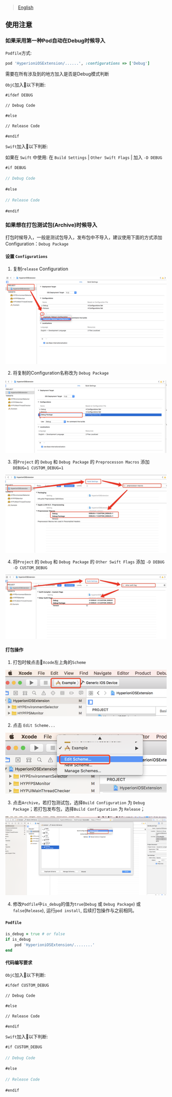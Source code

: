 
> [English](Note.md)

## 使用注意

### 如果采用第一种Pod自动在Debug时候导入

`Podfile`方式:

```ruby
pod 'HyperioniOSExtension/......', :configurations => ['Debug']
```

需要在所有涉及到的地方加入是否是Debug模式判断

`ObjC`加入以下判断:

```objc
#ifdef DEBUG

// Debug Code

#else

// Release Code

#endif
```

`Swift`加入以下判断:

如果在 `Swift` 中使用: 在 `Build Settings` | `Other Swift Flags` | 加入 `-D DEBUG`

```swift
#if DEBUG

// Debug Code

#else

// Release Code

#endif
```

### 如果想在打包测试包(Archive)时候导入

打包时候导入，一般是测试包导入，发布包中不导入，建议使用下面的方式添加Configuration：`Debug Package`

#### 设置 `Configurations`

1. 复制`release` Configuration

![setting01](./images/setting01.png)

2. 将复制的Configuration名称改为 `Debug Package`

![setting02](./images/setting02.png)

3. 将`Project` 的 `Debug` 和 `Debug Package` 的 `Preprocesson Macros` 添加 `DEBUG=1 CUSTOM_DEBUG=1`

![setting03](./images/setting03.png)

4. 将`Project` 的 `Debug` 和 `Debug Package` 的 `Other Swift Flags` 添加 `-D DEBUG -D CUSTOM_DEBUG`

![setting04](./images/setting04.png)

#### 打包操作

1. 打包时候点击`Xcode`左上角的`Scheme`

![package01](./images/package01.png)

2. 点击 `Edit Scheme...`

![package02](./images/package02.png)

3. 点击`Archive`，若打包测试包，选择`Build Configuration` 为 `Debug Package`；若打包发布包，选择`Build Configuration` 为 `Release`；

![package03](./images/package03.png)

4. 修改`Podfile`中`is_debug`的值为`true`(`Debug` 或 `Debug Package`) 或 `false`(`Release`), 运行`pod install`, 后续打包操作与之前相同。

#### `Podfile`

```ruby
is_debug = true # or false
if is_debug
    pod 'HyperioniOSExtension/........'
end
```

#### 代码编写要求

`ObjC`加入以下判断:

```objc
#ifdef CUSTOM_DEBUG

// Debug Code

#else

// Release Code

#endif
```

`Swift`加入以下判断:

```swift
#if CUSTOM_DEBUG

// Debug Code

#else

// Release Code

#endif
```

